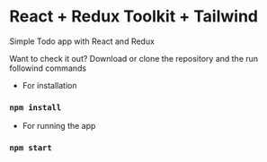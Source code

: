 # React + Redux Toolkit + Tailwind

Simple Todo app with React and Redux

Want to check it out?
Download or clone the repository and the run followind commands

* For installation 

### `npm install`

* For running the app

### `npm start`

